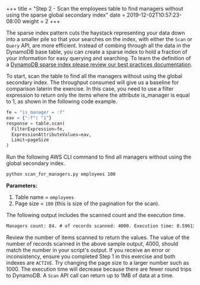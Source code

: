 +++
title = "Step 2 - Scan the employees table to find managers without using the sparse global secondary index"
date = 2019-12-02T10:57:23-08:00
weight = 2
+++

The sparse index pattern cuts the haystack representing your data down into a smaller pile so that your searches on the index, with either the `Scan` or `Query` API, are more efficient. Instead of combing through all the data in the DynamoDB base table, you can create a sparse index to hold a fraction of your information for easy querying and searching. To learn the definition of a [DynamoDB sparse index please review our best practices documentation](https://docs.aws.amazon.com/amazondynamodb/latest/developerguide/bp-indexes-general-sparse-indexes.html).

To start, scan the table to find all the managers without using the global secondary index. The throughput consumed will give us a baseline for comparison laterin the exercise. In this case, you need to use a filter expression to return only the items where the attribute is_manager is equal to 1, as shown in the following code example.
```py
fe = "is_manager = :f"
eav = {":f": "1"}
response = table.scan(
  FilterExpression=fe,
  ExpressionAttributeValues=eav,
  Limit=pageSize
)
```
Run the following AWS CLI command to find all managers without using the global secondary index.
```bash
python scan_for_managers.py employees 100
```
**Parameters:**
1. Table name = `employees`
1. Page size = `100` (this is size of the pagination for the scan).

The following output includes the scanned count and the execution time.
```txt
Managers count: 84. # of records scanned: 4000. Execution time: 0.596132993698 seconds
```
Review the number of items scanned to return the values. The value of the number of records scanned in the above sample output, 4000, should match the number in your script's output. If you receive an error or inconsistency, ensure you completed Step 1 in this exercise and both indexes are `ACTIVE`. Try changing the page size to a larger number such as 1000. The execution time will decrease because there are fewer round trips to DynamoDB. A `Scan` API call can return up to 1MB of data at a time.
